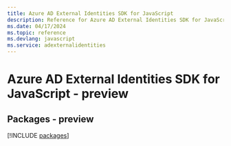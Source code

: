 ```yaml
---
title: Azure AD External Identities SDK for JavaScript
description: Reference for Azure AD External Identities SDK for JavaScript
ms.date: 04/17/2024
ms.topic: reference
ms.devlang: javascript
ms.service: adexternalidentities
---
```

# Azure AD External Identities SDK for JavaScript - preview
## Packages - preview
[!INCLUDE [packages](ad-external-identities-index.md)]